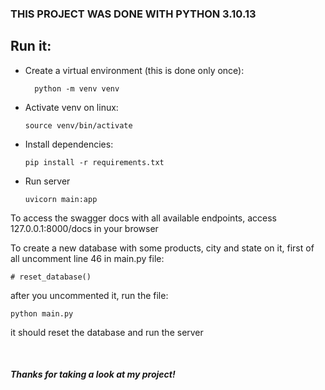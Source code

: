 ### THIS PROJECT WAS DONE WITH PYTHON 3.10.13

## Run it:


- Create a virtual environment (this is done only once): 

        python -m venv venv

- Activate venv on linux:

      source venv/bin/activate

- Install dependencies:

      pip install -r requirements.txt

- Run server

      uvicorn main:app

To access the swagger docs with all available endpoints, access 127.0.0.1:8000/docs in your browser

To create a new database with some products, city and state on it, 
first of all uncomment line 46 in main.py file:

    # reset_database()

after you uncommented it, run the file:

    python main.py

it should reset the database and run the server

<br>

##### Thanks for taking a look at my project!